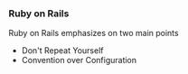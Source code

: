 ### Ruby on Rails

Ruby on Rails emphasizes on two main points

- Don't Repeat Yourself
- Convention over Configuration
